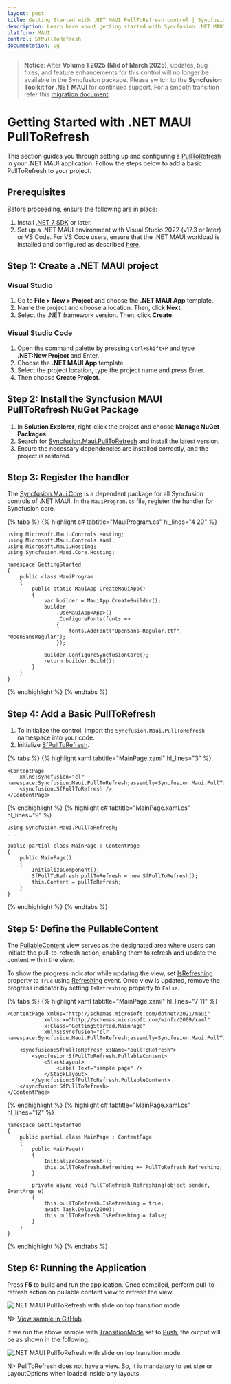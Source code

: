 ```yaml
---
layout: post
title: Getting Started with .NET MAUI PullToRefresh control | Syncfusion
description: Learn here about getting started with Syncfusion .NET MAUI PullToRefresh (SfPullToRefresh) control, its elements, and more.
platform: MAUI
control: SfPullToRefresh
documentation: ug
---
```


> **Notice**: After **Volume 1 2025 (Mid of March 2025)**, updates, bug fixes, and feature enhancements for this control will no longer be available in the Syncfusion package. Please switch to the **Syncfusion Toolkit for .NET MAUI** for continued support. For a smooth transition refer this [migration document](https://help.syncfusion.com/maui-toolkit/migration).

# Getting Started with .NET MAUI PullToRefresh

This section guides you through setting up and configuring a [PullToRefresh](https://help.syncfusion.com/cr/maui/Syncfusion.Maui.PullToRefresh.SfPullToRefresh.html) in your .NET MAUI application. Follow the steps below to add a basic PullToRefresh to your project.

## Prerequisites
Before proceeding, ensure the following are in place:

 1. Install [.NET 7 SDK](https://dotnet.microsoft.com/en-us/download/dotnet/7.0) or later.
 2. Set up a .NET MAUI environment with Visual Studio 2022 (v17.3 or later) or VS Code. For VS Code users, ensure that the .NET MAUI workload is installed and configured as described [here](https://learn.microsoft.com/en-us/dotnet/maui/get-started/installation?view=net-maui-8.0&tabs=visual-studio-code).

## Step 1: Create a .NET MAUI project

### Visual Studio

 1. Go to **File > New > Project** and choose the **.NET MAUI App** template.
 2. Name the project and choose a location. Then, click **Next**.
 3. Select the .NET framework version. Then, click **Create**.

### Visual Studio Code

 1. Open the command palette by pressing `Ctrl+Shift+P` and type **.NET:New Project** and Enter.
 2. Choose the **.NET MAUI App** template.
 3. Select the project location, type the project name and press Enter.
 4. Then choose **Create Project**.
 
## Step 2: Install the Syncfusion MAUI PullToRefresh NuGet Package
 
 1. In **Solution Explorer**, right-click the project and choose **Manage NuGet Packages**.
 2. Search for [Syncfusion.Maui.PullToRefresh](https://www.nuget.org/packages/Syncfusion.Maui.PullToRefresh) and install the latest version.
 3. Ensure the necessary dependencies are installed correctly, and the project is restored.

## Step 3: Register the handler

The [Syncfusion.Maui.Core](https://www.nuget.org/packages/Syncfusion.Maui.Core) is a dependent package for all Syncfusion controls of .NET MAUI. In the `MauiProgram.cs` file, register the handler for Syncfusion core.

{% tabs %}
{% highlight c# tabtitle="MauiProgram.cs" hl_lines="4 20" %}

    using Microsoft.Maui.Controls.Hosting;
    using Microsoft.Maui.Controls.Xaml;
    using Microsoft.Maui.Hosting;
    using Syncfusion.Maui.Core.Hosting;

    namespace GettingStarted
    {
        public class MauiProgram 
        {
            public static MauiApp CreateMauiApp()
            {
                var builder = MauiApp.CreateBuilder();
                builder
                    .UseMauiApp<App>()
                    .ConfigureFonts(fonts =>
                    {
                        fonts.AddFont("OpenSans-Regular.ttf", "OpenSansRegular");
                    });

                builder.ConfigureSyncfusionCore();
                return builder.Build();
            }
        }
    }

{% endhighlight %} 
{% endtabs %}
 
## Step 4: Add a Basic PullToRefresh

 1. To initialize the control, import the `Syncfusion.Maui.PullToRefresh` namespace into your code.
 2. Initialize [SfPullToRefresh](https://help.syncfusion.com/cr/maui/Syncfusion.Maui.PullToRefresh.SfPullToRefresh.html).
 
{% tabs %}
{% highlight xaml tabtitle="MainPage.xaml" hl_lines="3" %}

    <ContentPage
        xmlns:syncfusion="clr-namespace:Syncfusion.Maui.PullToRefresh;assembly=Syncfusion.Maui.PullToRefresh">
        <syncfusion:SfPullToRefresh />
    </ContentPage>

{% endhighlight %}
{% highlight c# tabtitle="MainPage.xaml.cs" hl_lines="9" %}

    using Syncfusion.Maui.PullToRefresh;
    . . .

    public partial class MainPage : ContentPage
    {
        public MainPage()
        {
            InitializeComponent();
            SfPullToRefresh pullToRefresh = new SfPullToRefresh();
            this.Content = pullToRefresh;
        }
    }

{% endhighlight %}
{% endtabs %}

## Step 5: Define the PullableContent

The [PullableContent](https://help.syncfusion.com/cr/maui/Syncfusion.Maui.PullToRefresh.SfPullToRefresh.html#Syncfusion_Maui_PullToRefresh_SfPullToRefresh_PullableContent) view serves as the designated area where users can initiate the pull-to-refresh action, enabling them to refresh and update the content within the view.

To show the progress indicator while updating the view, set [IsRefreshing](https://help.syncfusion.com/cr/maui/Syncfusion.Maui.PullToRefresh.SfPullToRefresh.html#Syncfusion_Maui_PullToRefresh_SfPullToRefresh_IsRefreshing) property to `True` using [Refreshing](https://help.syncfusion.com/cr/maui/Syncfusion.Maui.PullToRefresh.SfPullToRefresh.html#Syncfusion_Maui_PullToRefresh_SfPullToRefresh_Refreshing) event. Once view is updated, remove the progress indicator by setting `IsRefreshing` property to `False`.

{% tabs %}
{% highlight xaml tabtitle="MainPage.xaml" hl_lines="7 11" %}

    <ContentPage xmlns="http://schemas.microsoft.com/dotnet/2021/maui"
                xmlns:x="http://schemas.microsoft.com/winfx/2009/xaml"
                x:Class="GettingStarted.MainPage"
                xmlns:syncfusion="clr-namespace:Syncfusion.Maui.PullToRefresh;assembly=Syncfusion.Maui.PullToRefresh">

        <syncfusion:SfPullToRefresh x:Name="pullToRefresh">
            <syncfusion:SfPullToRefresh.PullableContent>
                <StackLayout>
                    <Label Text="sample page" />
                </StackLayout>
            </syncfusion:SfPullToRefresh.PullableContent>
        </syncfusion:SfPullToRefresh>
    </ContentPage>

{% endhighlight %}
{% highlight c# tabtitle="MainPage.xaml.cs" hl_lines="12" %}

    namespace GettingStarted
    {
        public partial class MainPage : ContentPage
        {
            public MainPage()
            {
                InitializeComponent();
                this.pullToRefresh.Refreshing += PullToRefresh_Refreshing;
            }

            private async void PullToRefresh_Refreshing(object sender, EventArgs e)
            {
                this.pullToRefresh.IsRefreshing = true;
                await Task.Delay(2000);
                this.pullToRefresh.IsRefreshing = false;
            }
        }
    }

{% endhighlight %}
{% endtabs %}

## Step 6: Running the Application

Press **F5** to build and run the application. Once compiled, perform pull-to-refresh action on pullable content view to refresh the view.

![.NET MAUI PullToRefresh with slide on top transition mode](Images/getting-started//maui-pull-to-refresh-slideontop-mode.gif)

N> [View sample in GitHub](https://github.com/SyncfusionExamples/getting-started-with-.net-maui-pull-to-refresh/tree/master).

If we run the above sample with [TransitionMode](https://help.syncfusion.com/cr/maui/Syncfusion.Maui.PullToRefresh.SfPullToRefresh.html#Syncfusion_Maui_PullToRefresh_SfPullToRefresh_TransitionMode) set to [Push](https://help.syncfusion.com/cr/maui/Syncfusion.Maui.PullToRefresh.PullToRefreshTransitionType.html#Syncfusion_Maui_PullToRefresh_PullToRefreshTransitionType_Push), the output will be as shown in the following.

![.NET MAUI PullToRefresh with slide on top transition mode](Images/getting-started//maui-pull-to-refresh-push-mode.gif).

N> PullToRefresh does not have a view. So, it is mandatory to set size or LayoutOptions when loaded inside any layouts.